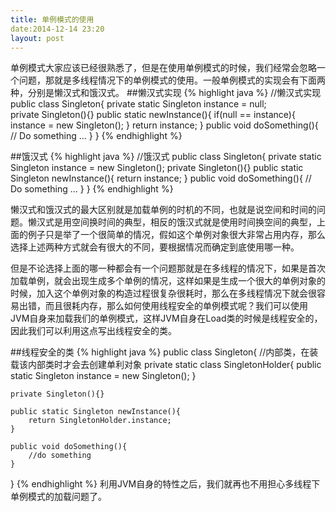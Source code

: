 ```yaml
---
title: 单例模式的使用
date:2014-12-14 23:20
layout: post
---
```


单例模式大家应该已经很熟悉了，但是在使用单例模式的时候，我们经常会忽略一个问题，那就是多线程情况下的单例模式的使用。一般单例模式的实现会有下面两种，分别是懒汉式和饿汉式。
##懒汉式实现
{% highlight java %}
//懒汉式实现
public class Singleton{
    private static Singleton instance = null;    
    private Singleton(){}
    public static newInstance(){
        if(null == instance){
            instance = new Singleton();
        }
        return instance;
    }
    public void doSomething(){
        // Do something ...
    }
}
{% endhighlight %}

##饿汉式
{% highlight java %}
//饿汉式
public class Singleton{
    private static Singleton instance = new Singleton();
    private Singleton(){}
    public static Singleton newInstance(){
        return instance;
    }
    public void doSomething(){
        // Do something ...
     }
}
{% endhighlight %}

懒汉式和饿汉式的最大区别就是加载单例的时机的不同，也就是说空间和时间的问题。懒汉式是用空间换时间的典型，相反的饿汉式就是使用时间换空间的典型，上面的例子只是举了一个很简单的情况，假如这个单例对象很大非常占用内存，那么选择上述两种方式就会有很大的不同，要根据情况而确定到底使用哪一种。

但是不论选择上面的哪一种都会有一个问题那就是在多线程的情况下，如果是首次加载单例，就会出现生成多个单例的情况，这样如果是生成一个很大的单例对象的时候，加入这个单例对象的构造过程很复杂很耗时，那么在多线程情况下就会很容易出错，而且很耗内存，那么如何使用线程安全的单例模式呢？我们可以使用JVM自身来加载我们的单例模式，这样JVM自身在Load类的时候是线程安全的，因此我们可以利用这点写出线程安全的类。

##线程安全的类
{% highlight java %}
public class Singleton{
    //内部类，在装载该内部类时才会去创建单利对象
    private static class SingletonHolder{
        public static Singleton instance = new Singleton();
    }
     
    private Singleton(){}
     
    public static Singleton newInstance(){
        return SingletonHolder.instance;
    }
     
    public void doSomething(){
        //do something
    }
}
{% endhighlight %}
利用JVM自身的特性之后，我们就再也不用担心多线程下单例模式的加载问题了。


